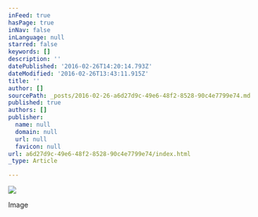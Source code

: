 ```yaml
---
inFeed: true
hasPage: true
inNav: false
inLanguage: null
starred: false
keywords: []
description: ''
datePublished: '2016-02-26T14:20:14.793Z'
dateModified: '2016-02-26T13:43:11.915Z'
title: ''
author: []
sourcePath: _posts/2016-02-26-a6d27d9c-49e6-48f2-8528-90c4e7799e74.md
published: true
authors: []
publisher:
  name: null
  domain: null
  url: null
  favicon: null
url: a6d27d9c-49e6-48f2-8528-90c4e7799e74/index.html
_type: Article

---
```

![](https://the-grid-user-content.s3-us-west-2.amazonaws.com/edae2dde-3394-42c1-b2bc-515b59b65d34.jpg)

Image